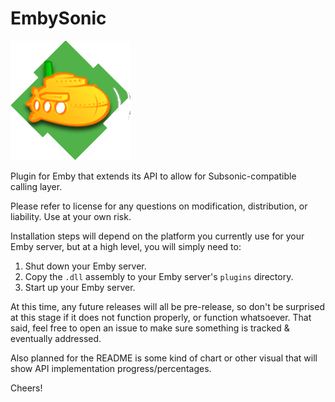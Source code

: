 # EmbySonic
![EmbySonic logo](Images/plugin.png)


Plugin for Emby that extends its API to allow for Subsonic-compatible calling layer.

Please refer to license for any questions on modification, distribution, or liability. Use at your own risk.

Installation steps will depend on the platform you currently use for your Emby server, but at a high level, you will simply need to:

1. Shut down your Emby server.
2. Copy the `.dll` assembly to your Emby server's `plugins` directory.
3. Start up your Emby server.

At this time, any future releases will all be pre-release, so don't be surprised at this stage if it does not function properly, or function whatsoever. That said, feel free to open an issue to make sure something is tracked & eventually addressed.

Also planned for the README is some kind of chart or other visual that will show API implementation progress/percentages.

Cheers!
